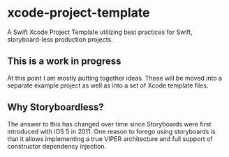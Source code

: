 # xcode-project-template
A Swift Xcode Project Template utilizing best practices for Swift, storyboard-less production projects.

## This is a work in progress
At this point I am mostly putting together ideas. These will be moved into a separate example project as well as into a set of Xcode template files.

## Why Storyboardless?
The answer to this has changed over time since Storyboards were first introduced with iOS 5 in 2011. One reason to forego using storyboards is that it allows implementing a true VIPER architecture and full support of constructor dependency injection.

